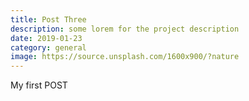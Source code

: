 ```yaml
---
title: Post Three
description: some lorem for the project description
date: 2019-01-23
category: general
image: https://source.unsplash.com/1600x900/?nature
---
```

My first POST
